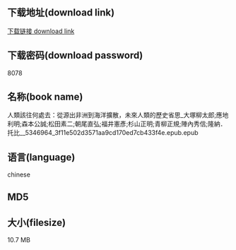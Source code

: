 ## 下载地址(download link)
[下载链接 download link](https://tutu365.netlify.app/?s=%E4%BA%BA%E9%A1%9E%E8%A9%B2%E5%BE%80%E4%BD%95%E8%99%95%E5%8E%BB%EF%BC%9A%E5%BE%9E%E6%BA%90%E5%87%BA%E9%9D%9E%E6%B4%B2%E5%88%B0%E6%B5%B7%E6%B4%8B%E6%93%B4%E6%95%A3%EF%BC%8C%E6%9C%AA%E4%BE%86%E4%BA%BA%E9%A1%9E%E7%9A%84%E6%AD%B7%E5%8F%B2%E7%9C%81%E6%80%9D_%E5%A4%A7%E5%A1%9A%E6%9F%B3%E5%A4%AA%E9%83%8E%3B%E6%87%89%E5%9C%B0%E5%88%A9%E6%98%8E%3B%E6%A3%AE%E6%9C%AC%E5%85%AC%E8%AA%A0%3B%E6%9D%BE%E7%94%B0%E7%B4%A0%E4%BA%8C%3B%E6%9C%9D%E5%B0%BE%E7%9B%B4%E5%BC%98%3B%E7%A6%8F%E4%BA%95%E6%86%B2%E5%BD%A5%3B%E6%9D%89%E5%B1%B1%E6%AD%A3%E6%98%8E%3B%E9%9D%92%E6%9F%B3%E6%AD%A3%E8%A6%8F%3B%E9%99%A3%E5%85%A7%E7%A7%80%E4%BF%A1%3B%E9%9A%86%E7%B4%8D%EF%BC%8E%E6%89%98%E6%AF%94__5346964_3f11e502d3571aa9cd170ed7cb433f4e.epub)

## 下载密码(download password)
8078

## 名称(book name)
人類該往何處去：從源出非洲到海洋擴散，未來人類的歷史省思_大塚柳太郎;應地利明;森本公誠;松田素二;朝尾直弘;福井憲彥;杉山正明;青柳正規;陣內秀信;隆納．托比__5346964_3f11e502d3571aa9cd170ed7cb433f4e.epub.epub

## 语言(language)
chinese

## MD5


## 大小(filesize)
10.7 MB

